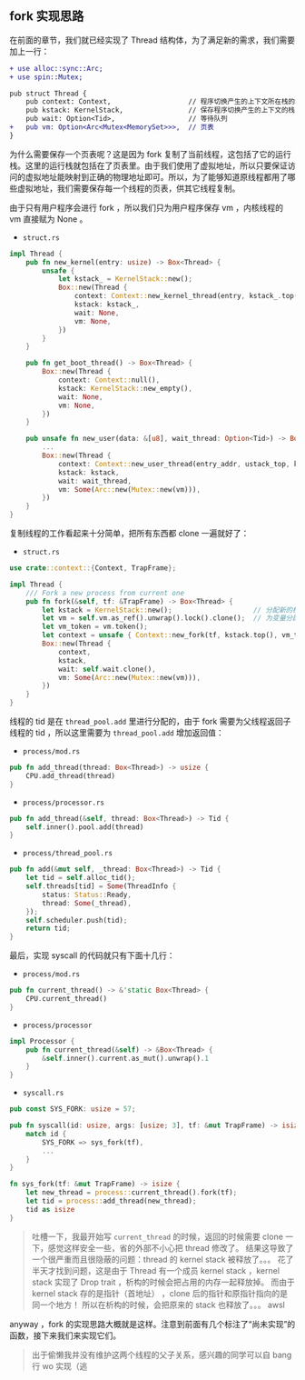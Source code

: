 ## fork 实现思路

在前面的章节，我们就已经实现了 Thread 结构体，为了满足新的需求，我们需要加上一行：

```diff
+ use alloc::sync::Arc;
+ use spin::Mutex;

pub struct Thread {
    pub context: Context,                   // 程序切换产生的上下文所在栈的地址（指针）
    pub kstack: KernelStack,                // 保存程序切换产生的上下文的栈
    pub wait: Option<Tid>,                  // 等待队列
+   pub vm: Option<Arc<Mutex<MemorySet>>>,  // 页表
}
```

为什么需要保存一个页表呢？这是因为 fork 复制了当前线程，这包括了它的运行栈。这里的运行栈就包括在了页表里。由于我们使用了虚拟地址，所以只要保证访问的虚拟地址能映射到正确的物理地址即可。所以，为了能够知道原线程都用了哪些虚拟地址，我们需要保存每一个线程的页表，供其它线程复制。

由于只有用户程序会进行 fork ，所以我们只为用户程序保存 vm ，内核线程的 vm 直接赋为 None 。

- `struct.rs`

```rust
impl Thread {
    pub fn new_kernel(entry: usize) -> Box<Thread> {
        unsafe {
            let kstack_ = KernelStack::new();
            Box::new(Thread {
                context: Context::new_kernel_thread(entry, kstack_.top(), satp::read().bits()),
                kstack: kstack_,
                wait: None,
                vm: None,
            })
        }
    }

    pub fn get_boot_thread() -> Box<Thread> {
        Box::new(Thread {
            context: Context::null(),
            kstack: KernelStack::new_empty(),
            wait: None,
            vm: None,
        })
    }

    pub unsafe fn new_user(data: &[u8], wait_thread: Option<Tid>) -> Box<Thread> {
        ...
        Box::new(Thread {
            context: Context::new_user_thread(entry_addr, ustack_top, kstack.top(), vm.token()),
            kstack: kstack,
            wait: wait_thread,
            vm: Some(Arc::new(Mutex::new(vm))),
        })
    }
}
```

复制线程的工作看起来十分简单，把所有东西都 clone 一遍就好了：

- `struct.rs`

```rust
use crate::context::{Context, TrapFrame};

impl Thread {
    /// Fork a new process from current one
    pub fn fork(&self, tf: &TrapFrame) -> Box<Thread> {
        let kstack = KernelStack::new();                    // 分配新的栈
        let vm = self.vm.as_ref().unwrap().lock().clone();  // 为变量分配内存，将虚拟地址映射到新的内存上（尚未实现）
        let vm_token = vm.token();
        let context = unsafe { Context::new_fork(tf, kstack.top(), vm_token) }; // 复制上下文到 kernel stack 上（尚未实现）
        Box::new(Thread {
            context,
            kstack,
            wait: self.wait.clone(),
            vm: Some(Arc::new(Mutex::new(vm))),
        })
    }
}
```

线程的 tid 是在 `thread_pool.add` 里进行分配的，由于 fork 需要为父线程返回子线程的 tid ，所以这里需要为 `thread_pool.add` 增加返回值：

- `process/mod.rs`

```rust
pub fn add_thread(thread: Box<Thread>) -> usize {
    CPU.add_thread(thread)
}
```

- `process/processor.rs`

```rust
pub fn add_thread(&self, thread: Box<Thread>) -> Tid {
    self.inner().pool.add(thread)
}
```

- `process/thread_pool.rs`

```rust
pub fn add(&mut self, _thread: Box<Thread>) -> Tid {
    let tid = self.alloc_tid();
    self.threads[tid] = Some(ThreadInfo {
        status: Status::Ready,
        thread: Some(_thread),
    });
    self.scheduler.push(tid);
    return tid;
}
```

最后，实现 syscall 的代码就只有下面十几行：

- `process/mod.rs`

```rust
pub fn current_thread() -> &'static Box<Thread> {
    CPU.current_thread()
}
```

- `process/processor`

```rust
impl Processor {
    pub fn current_thread(&self) -> &Box<Thread> {
        &self.inner().current.as_mut().unwrap().1
    }
}
```

- `syscall.rs`

```rust
pub const SYS_FORK: usize = 57;

pub fn syscall(id: usize, args: [usize; 3], tf: &mut TrapFrame) -> isize {
    match id {
        SYS_FORK => sys_fork(tf),
        ...
    }
}

fn sys_fork(tf: &mut TrapFrame) -> isize {
    let new_thread = process::current_thread().fork(tf);
    let tid = process::add_thread(new_thread);
    tid as isize
}
```

> 吐槽一下，我最开始写 `current_thread` 的时候，返回的时候需要 clone 一下，感觉这样安全一些，省的外部不小心把 thread 修改了。
> 结果这导致了一个很严重而且很隐蔽的问题：thread 的 kernel stack 被释放了。。。
> 花了半天才找到问题，这是由于 Thread 有一个成员 kernel stack ，kernel stack 实现了 Drop trait ，析构的时候会把占用的内存一起释放掉。
> 而由于 kernel stack 存的是指针（首地址） ，clone 后的指针和原指针指向的是同一个地方！
> 所以在析构的时候，会把原来的 stack 也释放了。。。
> awsl

anyway ，fork 的实现思路大概就是这样。注意到前面有几个标注了“尚未实现”的函数，接下来我们来实现它们。

> 出于偷懒我并没有维护这两个线程的父子关系，感兴趣的同学可以自 bang 行 wo 实现（逃
